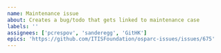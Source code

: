 ```yaml
---
name: Maintenance issue
about: Creates a bug/todo that gets linked to maintenance case
labels: ''
assignees: ['pcrespov', 'sanderegg', 'GitHK']
epics: 'https://github.com/ITISFoundation/osparc-issues/issues/675'
---
```

